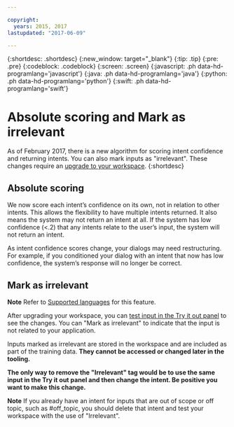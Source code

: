 ```yaml
---

copyright:
  years: 2015, 2017
lastupdated: "2017-06-09"

---
```


{:shortdesc: .shortdesc}
{:new_window: target="_blank"}
{:tip: .tip}
{:pre: .pre}
{:codeblock: .codeblock}
{:screen: .screen}
{:javascript: .ph data-hd-programlang='javascript'}
{:java: .ph data-hd-programlang='java'}
{:python: .ph data-hd-programlang='python'}
{:swift: .ph data-hd-programlang='swift'}

# Absolute scoring and Mark as irrelevant

As of February 2017, there is a new algorithm for scoring intent confidence and returning intents. You can also mark inputs as "irrelevant". These changes require an [upgrade to your workspace](upgrading.html).
{:shortdesc}

## Absolute scoring

We now score each intent’s confidence on its own, not in relation to other intents. This allows the flexibility to have multiple intents returned. It also means the system may not return an intent at all. If the system has low confidence (<.2) that any intents relate to the user’s input, the system will not return an intent.

As intent confidence scores change, your dialogs may need restructuring. For example, if you conditioned your dialog with an intent that now has low confidence, the system’s response will no longer be correct.

## Mark as irrelevant

**Note** Refer to [Supported languages](lang-support.html) for this feature.

After upgrading your workspace, you can [test input in the Try it out panel](intents.html#testing-your-intents) to see the changes. You can  "Mark as irrelevant" to indicate that the input is not related to your application.

Inputs marked as irrelevant are stored in the workspace and are included as part of the training data. **They cannot be accessed or changed later in the tooling.**

**The only way to remove the "Irrelevant" tag would be to use the same input in the Try it out panel and then change the intent. Be positive you want to make this change.**

**Note** If you already have an intent for inputs that are out of scope or off topic, such as #off_topic, you should delete that intent and test your workspace with the use of "Irrelevant".
